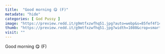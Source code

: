 ```yaml
---
title:  "Good morning 😋 (F)"
metadate: "hide"
categories: [ God Pussy ]
image: "https://preview.redd.it/g9mtfxzwfhq51.jpg?auto=webp&s=85fef4f14919676c0398dc194f720a82cf79e291"
thumb: "https://preview.redd.it/g9mtfxzwfhq51.jpg?width=1080&crop=smart&auto=webp&s=a5dcb753b69dc7dc150761ecb979ddb217eb319b"
visit: ""
---
```

Good morning 😋 (F)
